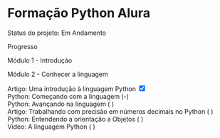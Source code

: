 <h1>Formação Python Alura</h1>

Status do projeto: Em Andamento

Progresso

Módulo 1 - Introdução

Módulo 2 - Conhecer a linguagem

Artigo: Uma introdução à linguagem Python <input type="checkbox" checked><br>
Python: Começando com a linguagem  (-)<br>
Python: Avançando na linguagem  ( )<br>
Artigo: Trabalhando com precisão em números decimais no Python ( )<br>
Python: Entendendo a orientação a Objetos ( )<br>
Video: A linguagem Python ( )<br>

